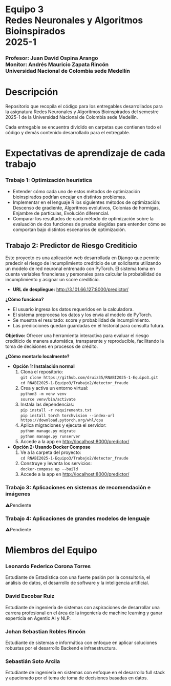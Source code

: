<h1>
  Equipo 3
  <br>Redes Neuronales y Algoritmos Bioinspirados
  <br>2025-1
</h1>
<h3>
  Profesor: Juan David Ospina Arango
  <br>Monitor: Andrés Mauricio Zapata Rincón
  <br>Universidad Nacional de Colombia sede Medellín
</h3>

<h1>Descripción</h1>
<p>Repositorio que recopila el código para los entregables desarrollados para la asignatura Redes Neuronales y Algoritmos Bioinspirados del semestre 2025-1 de la Universidad Nacional de Colombia sede Medellín.</p>
<p>Cada entregable se encuentra dividido en carpetas que contienen todo el código y demás contenido desarrollado para el entregable.</p>

<h1>Expectativas de aprendizaje de cada trabajo</h1>
<h3>Trabajo 1: Optimización heurística</h3>
<ul>
  <li>Entender cómo cada uno de estos métodos de optimización bioinspirados podrían encajar en distintos problemas.</li>
  <li>Implementar en el lenguaje R los siguientes métodos de optimización: Descenso de gradiente, Algoritmos evolutivos, 
      Colonias de hormigas, Enjambre de partículas, Evolución diferencial.
  </li>
<li>Comparar los resultados de cada método de optimización sobre la evaluación de dos funciones de prueba elegidas para entender cómo se comportan bajo distintos escenarios de optimización.</li>
</ul>
<h2>Trabajo 2: Predictor de Riesgo Crediticio</h2>
<p>
Este proyecto es una aplicación web desarrollada en Django que permite predecir el riesgo de incumplimiento crediticio de un solicitante utilizando un modelo de red neuronal entrenado con PyTorch. El sistema toma en cuenta variables financieras y personales para calcular la probabilidad de incumplimiento y asignar un score crediticio.
</p>
<ul>
  <li><b>URL de despliegue:</b> <a href="http://3.101.66.127:8000/predictor/">http://3.101.66.127:8000/predictor/</a></li>
</ul>
<p><b>¿Cómo funciona?</b></p>
<ul>
  <li>El usuario ingresa los datos requeridos en la calculadora.</li>
  <li>El sistema preprocesa los datos y los envía al modelo de PyTorch.</li>
  <li>Se muestra el resultado: score y probabilidad de incumplimiento.</li>
  <li>Las predicciones quedan guardadas en el historial para consulta futura.</li>
</ul>
<p><b>Objetivo:</b> Ofrecer una herramienta interactiva para evaluar el riesgo crediticio de manera automática, transparente y reproducible, facilitando la toma de decisiones en procesos de crédito.</p>
<p><b>¿Cómo montarlo localmente?</b></p>
<ul>
  <li><b>Opción 1: Instalación normal</b>
    <ol>
      <li>Clona el repositorio:<br>
        <code>git clone https://github.com/druiz35/RNABI2025-1-Equipo3.git</code><br>
        <code>cd RNABI2025-1-Equipo3/Trabajo2/detector_fraude</code>
      </li>
      <li>Crea y activa un entorno virtual:<br>
        <code>python3 -m venv venv</code><br>
        <code>source venv/bin/activate</code>
      </li>
      <li>Instala las dependencias:<br>
        <code>pip install -r requirements.txt</code><br>
        <code>pip install torch torchvision --index-url https://download.pytorch.org/whl/cpu</code>
      </li>
      <li>Aplica migraciones y ejecuta el servidor:<br>
        <code>python manage.py migrate</code><br>
        <code>python manage.py runserver</code>
      </li>
      <li>Accede a la app en <a href="http://localhost:8000/predictor/">http://localhost:8000/predictor/</a></li>
    </ol>
  </li>
  <li><b>Opción 2: Usando Docker Compose</b>
    <ol>
      <li>Ve a la carpeta del proyecto:<br>
        <code>cd RNABI2025-1-Equipo3/Trabajo2/detector_fraude</code>
      </li>
      <li>Construye y levanta los servicios:<br>
        <code>docker-compose up --build</code>
      </li>
      <li>Accede a la app en <a href="http://localhost:8000/predictor/">http://localhost:8000/predictor/</a></li>
    </ol>
  </li>
</ul>
<h3>Trabajo 3: Aplicaciones en sistemas de recomendación e imágenes</h3>
<aside>⚠️Pendiente</aside>
<h3>Trabajo 4: Aplicaciones de grandes modelos de lenguaje</h3>
<aside>⚠️Pendiente</aside>

<h1>Miembros del Equipo</h1>
<h3>Leonardo Federico Corona Torres</h3>
Estudiante de Estadística con una fuerte pasión por la consultoria, el análisis de datos, el desarrollo de software y la inteligencia artificial.
<h3>David Escobar Ruiz</h3>
Estudiante de ingeniería de sistemas con aspiraciones de desarrollar una carrera profesional en el área de la ingeniería de machine learning y ganar experticia en Agentic AI y NLP.
<h3>Johan Sebastian Robles Rincón</h3>
Estudiante de sistemas e informática con enfoque en aplicar soluciones robustas por el desarrollo Backend e infraestructura.
<h3>Sebastián Soto Arcila</h3>
Estudiante de ingeniería en sistemas con enfoque en el desarrollo full stack y apacionado por el tema de toma de decisiones basadas en datos.
